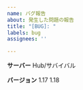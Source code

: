 ```yaml
---
name: バグ報告
about: 発生した問題の報告
title: "[BUG]: "
labels: bug
assignees: ''

---
```


**サーバー**
Hub/サバイバル

**バージョン**
1.17
1.18
